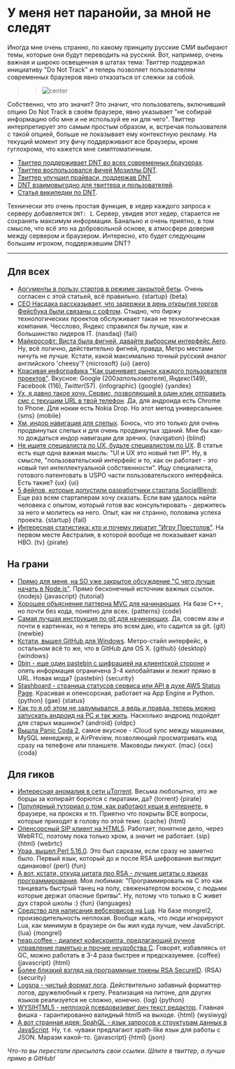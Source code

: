 # У меня нет паранойи, за мной не следят
Иногда мне очень странно, по какому принципу русские СМИ выбирают темы, которые они будут переводить на русский. Вот, например, очень важная и широко освещенная в штатах тема: Твиттер поддержал инициативу "Do Not Track" и теперь позволяет пользователям современных браузеров явно отказаться от слежки за собой.

>>![center](http://clck.ru/15eUw.jpg)

Собственно, что это значит? Это значит, что пользователь, включивший опцию Do Not Track в своём браузере, явно указывает "не собирай информацию обо мне и не используй ее ни для чего". Твиттер интерпретирует это самым простым образом, и, встречая пользователя с такой опцией, больше не показывает ему контекстную рекламу. На текущий момент эту фичу поддерживают все браузеры, кроме гуглохрома, что кажется мне симптоматичным.

* [Твиттер поддерживает DNT во всех современных браузерах](http://thenextweb.com/twitter/2012/05/17/twitter-will-honor-do-not-track-in-all-supported-browsers-including-ie9-safari-5-1-and-firefox/).
* [Твиттер воспользовался фичей Мозиллы DNT](http://techcrunch.com/2012/05/17/twitter-now-honors-mozillas-do-not-track-feature/).
* [Твиттер улучшил прайваси, поддержав DNT](http://www.webmonkey.com/2012/05/twitter-improves-privacy-options-now-supports-do-not-track/)
* [DNT взаимовыгодно для твиттера и пользователей](http://www.forbes.com/sites/jeffbercovici/2012/05/18/do-not-track-is-a-win-win-for-twitter/).
* [Статья википедии по DNT](http://en.wikipedia.org/wiki/Do_not_track_header).

Технически это очень простая функция, в хедер каждого запроса к серверу добавляется `DNT: 1`. Сервер, увидев этот хедер, старается не сохранять максимум информации. Банально и очень приятно, в том смысле, что всё это на добровольной основе, в атмосфере доверия между сервером и браузером. Интересно, кто будет следующим большим игроком, поддержавшим DNT?

-----

## Для всех
* [Аргументы в пользу стартов в режиме закрытой беты](http://andrewdumont.me/an-argument-for-private-beta). Очень согласен с этой статьей, всё правильно. {startup} {beta}
* [CEO Насдака рассказывает, что задержки в день открытия торгов Фейсбука были связаны с софтом](http://www.bloomberg.com/news/2012-05-20/nasdaq-ceo-says-poor-design-in-ipo-software-delayed-facebook.html). Стыдно, что биржу технологических проектов обслуживает такая не технологическая компания. Чесслово, Яндекс справился бы лучше, как и большинство лидеров IT. {nasdaq} {fail}
* [Майкрософт: Виста была фигней, давайте выбросим интерфейс Aero](http://www.extremetech.com/computing/129620-windows-8-kills-off-dated-and-cheesy-aero). Ну, всё логично, действительно фигней, правда, Метро местами ничуть не лучше. Кстати, какой максимально точный русский аналог английского 'cheesy'? {microsoft} {ui} {aero}
* [Красивая инфографика "Как оценивает рынок каждого пользователя проектов"](http://www.technologyreview.com/computing/40431/). Вкусное: Google ($200 за пользователя), Яндекс ($149), Facebook ($116), Twitter ($57). {infographic} {google} {yandex}
* [Ух, я давно такое хочу. Сервис, позволяющий в один клик отправить смс с текущим URL  в твой телефон](http://www.fonearena.com/blog/49994/textme-share-content-from-web-to-mobile-via-sms.html). Да, для андроида есть Chrome to Phone. Для нокии есть Nokia Drop. Но этот метод универсальнее. {sms} {mobile}
* [Хм, индор навигация для слепых](http://www.sciencedaily.com/releases/2012/05/120518132704.htm). Боюсь, что это только для очень продвинутых слепых и для очень продвинутых зданий. Мне бы как-то дождаться индор навигации для зрячих. {navigation} {blind}
* [Не ищите специалиста по UX, будьте специалистом по UX](http://blog.factlink.com/post/23308427848/dont-look-for-a-ux-guy-be-a-ux-guy). В статье есть еще одна важная мысль: "UI и UX это новый тип IP". Ну, в смысле, "пользовательский интерфейс и то, как он работает - это новый тип интеллектуальной собственности". Ищу специалиста, готового патентовать в USPO части пользовательского интерфейса. Есть такие? {ux} {ui}
* [5 фейлов, которые допустили разработчики стартапа SocialBlendr](http://blog.willwashburn.com/post/23430029949/5-things-we-done-wrong). Еще раз всем стартаперам хочу сказать. Если вам удалось найти человека с опытом, который готов вас консультировать - держитесь за него и молитесь на него. Опыт, как ни странно, половина успеха проекта. {startup} {fail}
* [Интересная статистика: кто и почему пиратит "Игру Престолов"](http://torrentfreak.com/whos-pirating-game-of-thrones-and-why-120520/). На первом месте Австралия, в которой вообще не показывает канал HBO. {tv} {pirate}

## На грани
* [Прямо для меня, на SO уже закрытое обсуждение "С чего лучше начать в Node.js"](http://stackoverflow.com/questions/2353818/how-do-i-get-started-with-node-js). Прямо бесконечный источник важных ссылок. {nodejs} {javascript} {tutorial}
* [Хорошее объяснение паттерна MVC для начинающих](http://www.tomdalling.com/blog/software-design/model-view-controller-explained). На базе C++, но почти без кода, понятно для всех. {patterns} {code}
* [Самая лучшая инструкция по git для начинающих](http://rogerdudler.github.com/git-guide/). Да, совсем азы и почти в картинках, но я теперь это всем даю, кто садится за git. {git} {newbie}
* [Кстати, вышел GitHub для Windows](https://github.com/blog/1127-github-for-windows). Метро-стайл интерфейс, в остальном всё то же, что в GitHub для OS X. {github} {desktop} {windows}
* [0bin - еще один pastebin с шифрацией на клиентской стороне](http://0bin.net/) и опять информация ограничена 3-4 килобайтами и лежит прямо в URL. Новая мода? {pastebin} {security}
* [Stashboard - страница статусов сервиса или API в духе AWS Status Page](http://www.stashboard.org/). Красивая и опенсорсная, работает на App Engine и Python. {python} {gae} {status}
* [Как то я об этом не задумывался, а ведь и правда, теперь можно запускать андроид на PC и так жить](http://www.techradar.com/news/software/operating-systems/run-android-on-a-pc-yes-you-can-1080397). Насколько андроид подойдет для старых машинок? {android} {oldpc}
* [Вышла Panic Coda 2](http://panic.com/coda/), самое вкусное - iCloud sync между машинами, MySQL менеджер, и AirPreview, позволяющий просматривать код сразу на телефоне или планшете. Маководы ликуют. {mac} {osx} {coda}

## Для гиков
* [Интересная аномалия в сети μTorrent](http://www.cert.pl/news/5365/langswitch_lang/en). Весьма любопытно, это же борцы за копирайт борются с пиратами, да? {torrent} {pirate}
* [Популярный туториал о том, как работают кеши в интернете](http://www.mnot.net/cache_docs/), в браузере, на проксях и тп. Приятно что покрыты ВСЕ вопросы, которые приходят в голову по этой теме. {cache} {html}
* [Опенсорсный SIP клиент на HTML5](http://code.google.com/p/sipml5/). Работает, понятное дело, через WebRTC, поэтому пока только хром, а значит не работает. {sip} {html} {webrtc}
* [Ураа, вышел Perl 5.16.0](http://www.nntp.perl.org/group/perl.perl5.porters/2012/05/msg186903.html). Это был сарказм, если сразу не заметно было. Первый язык, который до и после RSA шифрования выглядит одинаково! {perl} {fun}
* [А вот, кстати, откуда цитата про RSA - лучшие цитаты о языках программирования](http://www.scriptol.com/programming/quotes.php). Моя любимая: "Программировать на С это как танцевать быстрый танец на полу, свеженатертом воском, с людьми которые держат опасные бритвы". Ну, потому что только в C живет дух старой школы :) {fun} {languages}
* [Средство для написания вебсервисов на Lua](https://github.com/zedshaw/Tir). На базе mongrel2, производительность неплохая. Вообще жаль, что люди игнорируют Lua, как минимум в браузере он бы жил куда лучше, чем JavaScript. {lua} {mongrel}
* [heap.coffee - диалект кофискрипта, предлагающий ручное управление памятью и прочие неудобства C](http://syg.github.com/heap.coffee/). Говорят, избавляясь от GC, можно работать в 3-4 раза быстрее и предсказуемее. {coffee} {javascript} {html}
* [Более близкий взгляд на программные токены RSA SecureID](http://www.sensepost.com/blog/7045.html). {RSA} {security}
* [Logsna - чистый формат лога](http://ruslanspivak.com/2012/05/20/logsna-a-sane-log-output-format/). Действительно забавный форматтер логов, дружелюбный к грепу. Реализация на питоне, для других языков реализуется не сложно, конечно. {log} {python}
* [WYSIHTML5 - неплохой псевдовизивиг рич текст редактор](http://xing.github.com/wysihtml5/). Главная фишка - гарантированно валидный html5 на выходе. {html} {wysiwyg}
* [А вот странная идея: SpahQL - язык запросов к структурам данных в JavaScript](http://angryamoeba.co.uk/spahql-announce/). Ну, т.е. чуваки предлагают xpath-like язык для работы с JSON. Маразм какой-то. {javascript} {html} {json}

*Что-то вы перестали присылать свои ссылки. Шлите в твиттер, а лучше прямо в GitHub!*
